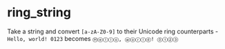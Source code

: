 # ring_string
Take a string and convert `[a-zA-Z0-9]` to their Unicode ring counterparts - `Hello, world! 0123` becomes `Ⓗⓔⓛⓛⓞ, ⓦⓞⓡⓛⓓ! ⓪①②③`
